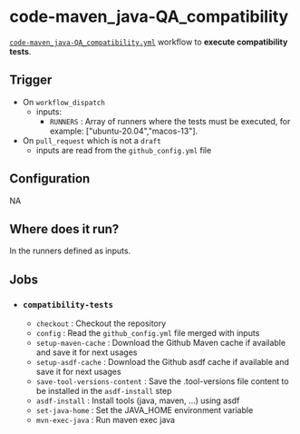 # code-maven_java-QA_compatibility

[`code-maven_java-QA_compatibility.yml`](../code-maven_java-QA_compatibility.yml) workflow to **execute compatibility tests**.

## Trigger

* On `workflow_dispatch`
  * inputs:
    * `RUNNERS` : Array of runners where the tests must be executed, for example: ["ubuntu-20.04","macos-13"].
* On `pull_request` which is not a `draft`
  * inputs are read from the `github_config.yml` file

## Configuration

NA

## Where does it run?

In the runners defined as inputs.

## Jobs

* ### `compatibility-tests`
  * `checkout` : Checkout the repository
  * `config` : Read the `github_config.yml` file merged with inputs
  * `setup-maven-cache` : Download the Github Maven cache if available and save it for next usages
  * `setup-asdf-cache` : Download the Github asdf cache if available and save it for next usages
  * `save-tool-versions-content` : Save the .tool-versions file content to be installed in the `asdf-install` step
  * `asdf-install` : Install tools (java, maven, ...) using asdf
  * `set-java-home` : Set the JAVA_HOME environment variable
  * `mvn-exec-java` : Run maven exec java
